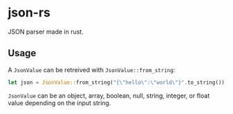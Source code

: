 json-rs
=======

JSON parser made in rust.

## Usage

A `JsonValue` can be retreived with `JsonValue::from_string`:

```rust
let json = JsonValue::from_string("{\"hello\":\"world\"}".to_string());
```

`JsonValue` can be an object, array, boolean, null, string, integer, or float value depending on the input string.
